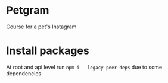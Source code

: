 # Petgram
Course for a pet's Instagram

# Install packages
At root and api level run `npm i --legacy-peer-deps` due to some dependencies